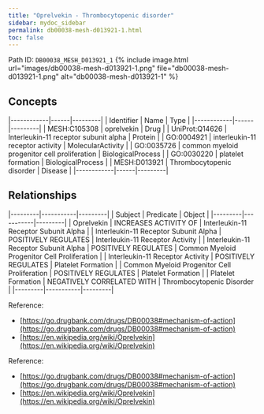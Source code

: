 ```yaml
---
title: "Oprelvekin - Thrombocytopenic disorder"
sidebar: mydoc_sidebar
permalink: db00038-mesh-d013921-1.html
toc: false 
---
```



Path ID: `DB00038_MESH_D013921_1`
{% include image.html url="images/db00038-mesh-d013921-1.png" file="db00038-mesh-d013921-1.png" alt="db00038-mesh-d013921-1" %}

## Concepts

|------------|------|---------|
| Identifier | Name | Type    |
|------------|------|---------|
| MESH:C105308 | oprelvekin | Drug |
| UniProt:Q14626 | Interleukin-11 receptor subunit alpha | Protein |
| GO:0004921 | interleukin-11 receptor activity | MolecularActivity |
| GO:0035726 | common myeloid progenitor cell proliferation | BiologicalProcess |
| GO:0030220 | platelet formation | BiologicalProcess |
| MESH:D013921 | Thrombocytopenic disorder | Disease |
|------------|------|---------|

## Relationships

|---------|-----------|---------|
| Subject | Predicate | Object  |
|---------|-----------|---------|
| Oprelvekin | INCREASES ACTIVITY OF | Interleukin-11 Receptor Subunit Alpha |
| Interleukin-11 Receptor Subunit Alpha | POSITIVELY REGULATES | Interleukin-11 Receptor Activity |
| Interleukin-11 Receptor Subunit Alpha | POSITIVELY REGULATES | Common Myeloid Progenitor Cell Proliferation |
| Interleukin-11 Receptor Activity | POSITIVELY REGULATES | Platelet Formation |
| Common Myeloid Progenitor Cell Proliferation | POSITIVELY REGULATES | Platelet Formation |
| Platelet Formation | NEGATIVELY CORRELATED WITH | Thrombocytopenic Disorder |
|---------|-----------|---------|

Reference: 
  - [https://go.drugbank.com/drugs/DB00038#mechanism-of-action](https://go.drugbank.com/drugs/DB00038#mechanism-of-action)
  - [https://en.wikipedia.org/wiki/Oprelvekin](https://en.wikipedia.org/wiki/Oprelvekin)

Reference: 
  - [https://go.drugbank.com/drugs/DB00038#mechanism-of-action](https://go.drugbank.com/drugs/DB00038#mechanism-of-action)
  - [https://en.wikipedia.org/wiki/Oprelvekin](https://en.wikipedia.org/wiki/Oprelvekin)
